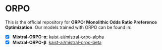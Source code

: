 # **ORPO**

This is the official repository for **ORPO: Monolithic Odds Ratio Preference Optimization**. Our models trained with ORPO can be found in:

- [X] **Mistral-ORPO-⍺**: <a class="link" href="https://huggingface.co/kaist-ai/mistral-orpo-alpha">kaist-ai/mistral-orpo-alpha</a>
- [X] **Mistral-ORPO-β**: <a class="link" href="https://huggingface.co/kaist-ai/mistral-orpo-beta">kaist-ai/mistral-orpo-beta</a>
